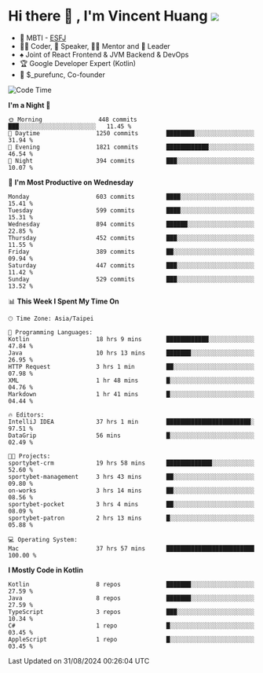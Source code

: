 # Hi there 👋 , I'm Vincent Huang ![](https://komarev.com/ghpvc/?username=Jian-Min-Huang)
- 👀 MBTI - [ESFJ](https://www.16personalities.com/esfj-personality)
- 👨‍💻 Coder, 🎤 Speaker, 👨‍🏫 Mentor and 🚀 Leader
- ♠️ Joint of React Frontend & JVM Backend & DevOps
- 🏆 Google Developer Expert (Kotlin)
- 💼 $_purefunc, Co-founder

<!--START_SECTION:waka-->
![Code Time](http://img.shields.io/badge/Code%20Time-4%2C348%20hrs%2050%20mins-blue)

**I'm a Night 🦉** 

```text
🌞 Morning                448 commits         ███░░░░░░░░░░░░░░░░░░░░░░   11.45 % 
🌆 Daytime                1250 commits        ████████░░░░░░░░░░░░░░░░░   31.94 % 
🌃 Evening                1821 commits        ████████████░░░░░░░░░░░░░   46.54 % 
🌙 Night                  394 commits         ███░░░░░░░░░░░░░░░░░░░░░░   10.07 % 
```
📅 **I'm Most Productive on Wednesday** 

```text
Monday                   603 commits         ████░░░░░░░░░░░░░░░░░░░░░   15.41 % 
Tuesday                  599 commits         ████░░░░░░░░░░░░░░░░░░░░░   15.31 % 
Wednesday                894 commits         ██████░░░░░░░░░░░░░░░░░░░   22.85 % 
Thursday                 452 commits         ███░░░░░░░░░░░░░░░░░░░░░░   11.55 % 
Friday                   389 commits         ██░░░░░░░░░░░░░░░░░░░░░░░   09.94 % 
Saturday                 447 commits         ███░░░░░░░░░░░░░░░░░░░░░░   11.42 % 
Sunday                   529 commits         ███░░░░░░░░░░░░░░░░░░░░░░   13.52 % 
```


📊 **This Week I Spent My Time On** 

```text
🕑︎ Time Zone: Asia/Taipei

💬 Programming Languages: 
Kotlin                   18 hrs 9 mins       ████████████░░░░░░░░░░░░░   47.84 % 
Java                     10 hrs 13 mins      ███████░░░░░░░░░░░░░░░░░░   26.95 % 
HTTP Request             3 hrs 1 min         ██░░░░░░░░░░░░░░░░░░░░░░░   07.98 % 
XML                      1 hr 48 mins        █░░░░░░░░░░░░░░░░░░░░░░░░   04.76 % 
Markdown                 1 hr 41 mins        █░░░░░░░░░░░░░░░░░░░░░░░░   04.44 % 

🔥 Editors: 
IntelliJ IDEA            37 hrs 1 min        ████████████████████████░   97.51 % 
DataGrip                 56 mins             █░░░░░░░░░░░░░░░░░░░░░░░░   02.49 % 

🐱‍💻 Projects: 
sportybet-crm            19 hrs 58 mins      █████████████░░░░░░░░░░░░   52.60 % 
sportybet-management     3 hrs 43 mins       ██░░░░░░░░░░░░░░░░░░░░░░░   09.80 % 
on-works                 3 hrs 14 mins       ██░░░░░░░░░░░░░░░░░░░░░░░   08.56 % 
sportybet-pocket         3 hrs 4 mins        ██░░░░░░░░░░░░░░░░░░░░░░░   08.09 % 
sportybet-patron         2 hrs 13 mins       █░░░░░░░░░░░░░░░░░░░░░░░░   05.88 % 

💻 Operating System: 
Mac                      37 hrs 57 mins      █████████████████████████   100.00 % 
```

**I Mostly Code in Kotlin** 

```text
Kotlin                   8 repos             ███████░░░░░░░░░░░░░░░░░░   27.59 % 
Java                     8 repos             ███████░░░░░░░░░░░░░░░░░░   27.59 % 
TypeScript               3 repos             ███░░░░░░░░░░░░░░░░░░░░░░   10.34 % 
C#                       1 repo              █░░░░░░░░░░░░░░░░░░░░░░░░   03.45 % 
AppleScript              1 repo              █░░░░░░░░░░░░░░░░░░░░░░░░   03.45 % 
```




 Last Updated on 31/08/2024 00:26:04 UTC
<!--END_SECTION:waka-->
